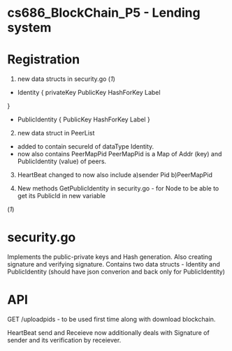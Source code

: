 # cs686_BlockChain_P5 - Lending system


# Registration
1. new data structs in security.go (*1*)
  - Identity {
      privateKey
      PublicKey
      HashForKey
      Label
  
  }
  
  - PublicIdentity {
      PublicKey
      HashForKey
      Label
  }

2. new data struct in PeerList
  - added to contain secureId of dataType Identity.
  - now also contains PeerMapPid
  PeerMapPid is a Map of Addr (key) and PublicIdentity (value) of peers.

3. HeartBeat changed to now also include  a)sender Pid   b)PeerMapPid

4. New methods
GetPublicIdentity in security.go - for Node to be able to get its PublicId in new variable



(*1*)
# security.go
Implements the public-private keys and Hash generation. Also creating signature and verifying signature.
Contains two data structs - Identity and PublicIdentity (should have json converion and back only for PublicIdentity)



# API
GET /uploadpids - to be used first time along with download blockchain.

HeartBeat send and Receieve now additionally deals with Signature of sender and its verification by receiever.
